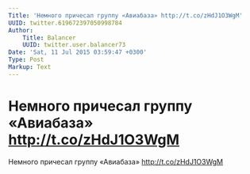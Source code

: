 ```yaml
---
Title: 'Немного причесал группу «Авиабаза» http://t.co/zHdJ1O3WgM'
UUID: twitter.619672397050998784
Author:
    Title: Balancer
    UUID: twitter.user.balancer73
Date: 'Sat, 11 Jul 2015 03:59:47 +0300'
Type: Post
Markup: Text
---
```


# Немного причесал группу «Авиабаза» http://t.co/zHdJ1O3WgM

Немного причесал группу «Авиабаза» http://t.co/zHdJ1O3WgM